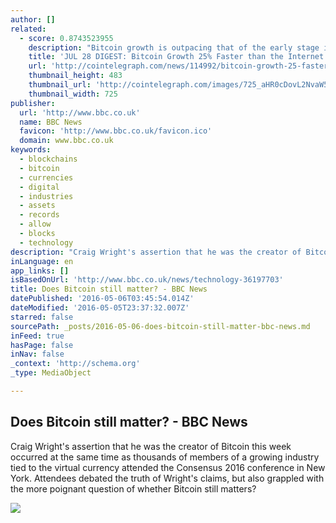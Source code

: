 ```yaml
---
author: []
related:
  - score: 0.8743523955
    description: "Bitcoin growth is outpacing that of the early stage internet by almost 25%; an Estonian Angel List service will utilize Bitcoin's blockchain to secure its marketplace, and more top stories for July 28. In terms of investment, Bitcoin growth is outpacing that of the early stage internet by almost 25%, according to the latest figures compiled by IB Times UK."
    title: 'JUL 28 DIGEST: Bitcoin Growth 25% Faster than the Internet in 90s; Estonian Angel List Service Secures Marketplace with BTC Blockchain'
    url: 'http://cointelegraph.com/news/114992/bitcoin-growth-25-faster-than-the-internet-in-90s-estonian-angel-list-service-secures-marketplace-with-btc-blockchain'
    thumbnail_height: 483
    thumbnail_url: 'http://cointelegraph.com/images/725_aHR0cDovL2NvaW50ZWxlZ3JhcGguY29tL3N0b3JhZ2UvdXBsb2Fkcy92aWV3Lzk5MTkyNTk1NTE2YTJkMjFlYzE5NmJlZDM2MjYyNDQ1LnBuZw==.jpg'
    thumbnail_width: 725
publisher:
  url: 'http://www.bbc.co.uk'
  name: BBC News
  favicon: 'http://www.bbc.co.uk/favicon.ico'
  domain: www.bbc.co.uk
keywords:
  - blockchains
  - bitcoin
  - currencies
  - digital
  - industries
  - assets
  - records
  - allow
  - blocks
  - technology
description: "Craig Wright's assertion that he was the creator of Bitcoin this week occurred at the same time as thousands of members of a growing industry tied to the virtual currency attended the Consensus 2016 conference in New York. Attendees debated the truth of Wright's claims, but also grappled with the more poignant question of whether Bitcoin still matters?"
inLanguage: en
app_links: []
isBasedOnUrl: 'http://www.bbc.co.uk/news/technology-36197703'
title: Does Bitcoin still matter? - BBC News
datePublished: '2016-05-06T03:45:54.014Z'
dateModified: '2016-05-05T23:37:32.007Z'
starred: false
sourcePath: _posts/2016-05-06-does-bitcoin-still-matter-bbc-news.md
inFeed: true
hasPage: false
inNav: false
_context: 'http://schema.org'
_type: MediaObject

---
```

<article style=""><h1>Does Bitcoin still matter? - BBC News</h1><p>Craig Wright's assertion that he was the creator of Bitcoin this week occurred at the same time as thousands of members of a growing industry tied to the virtual currency attended the Consensus 2016 conference in New York. Attendees debated the truth of Wright's claims, but also grappled with the more poignant question of whether Bitcoin still matters?</p><img src="http://ichef-1.bbci.co.uk/news/1024/cpsprodpb/D2D8/production/_87767935_gettyimages-450765322.jpg" /></article>